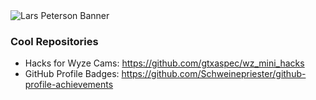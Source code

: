<img src="https://github.com/LarsPeterson/LarsPeterson/blob/main/larspeterson-bannner.png" alt="Lars Peterson Banner">

### Cool Repositories

- Hacks for Wyze Cams: https://github.com/gtxaspec/wz_mini_hacks
- GitHub Profile Badges: https://github.com/Schweinepriester/github-profile-achievements

